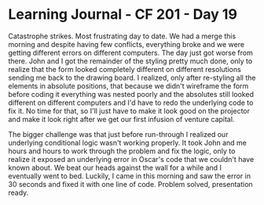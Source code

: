 # Learning Journal - CF 201 - Day 19

Catastrophe strikes. Most frustrating day to date. We had a merge this morning and despite having few conflicts, everything broke and we were getting different errors on different computers. The day just got worse from there. John and I got the remainder of the styling pretty much done, only to realize that the form looked completely different on different resolutions sending me back to the drawing board. I realized, only after re-styling all the elements in absolute positions, that because we didn't wireframe the form before coding it everything was nested poorly and the absolutes still looked different on different computers and I'd have to redo the underlying code to fix it. No time for that, so I'll just have to make it look good on the projector and make it look right after we get our first infusion of venture capital.

The bigger challenge was that just before run-through I realized our underlying conditional logic wasn't working properly. It took John and me hours and hours to work through the problem and fix the logic, only to realize it exposed an underlying error in Oscar's code that we couldn't have known about. We beat our heads against the wall for a while and I eventually went to bed. Luckily, I came in this morning and saw the error in 30 seconds and fixed it with one line of code. Problem solved, presentation ready.
